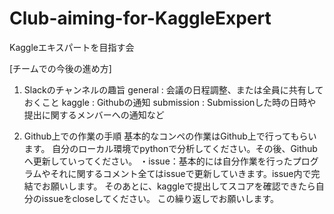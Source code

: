 # Club-aiming-for-KaggleExpert
Kaggleエキスパートを目指す会

[チームでの今後の進め方]

1. Slackのチャンネルの趣旨
   general : 会議の日程調整、または全員に共有しておくこと
   kaggle  : Githubの通知
   submission : Submissionした時の日時や提出に関するメンバーへの通知など
   
2. Github上での作業の手順
基本的なコンペの作業はGithub上で行ってもらいます。
自分のローカル環境でpythonで分析してください。その後、Githubへ更新していってください。
・issue：基本的には自分作業を行ったプログラムやそれに関するコメント全てはissueで更新していきます。issue内で完結でお願いします。
そのあとに、kaggleで提出してスコアを確認できたら自分のissueをcloseしてください。
この繰り返しでお願いします。
